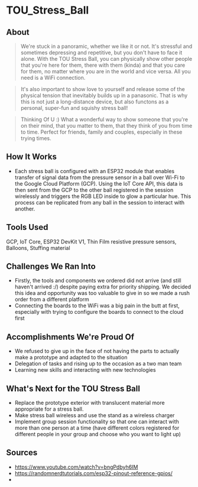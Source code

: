 # TOU_Stress_Ball

## About
> We're stuck in a panoramic, whether we like it or not. It's stressful and sometimes depressing and repetitive, but you don't have to face it alone. With the TOU Stress Ball, you can physically show other people that you're here for them, there with them (kinda) and that you care for them, no matter where you are in the world and vice versa. All you need is a WiFi connection.

> It's also important to show love to yourself and release some of the physical tension that inevitably builds up in a panasonic. That is why this is not just a long-distance device, but also functons as a personal, super-fun and squishy stress ball!

>  Thinking Of U :)
> What a wonderful way to show someone that you're on their mind, that you matter to them, that they think of you from time to time. Perfect for friends, family and couples, especially in these trying times.


## How It Works
* Each stress ball is configured with an ESP32 module that enables transfer of signal data from the pressure sensor in a ball over Wi-Fi to the Google Cloud Platform (GCP). Using the IoT Core API, this data is then sent from the GCP to the other ball registered in the session wirelessly and triggers the RGB LED inside to glow a particular hue. This process can be replicated from any ball in the session to interact with another.

## Tools Used
GCP, IoT Core, ESP32 DevKit V1, Thin Film resistive pressure sensors, Balloons, Stuffing material

## Challenges We Ran Into
* Firstly, the tools and components we ordered did not arrive (and still haven't arrived :/) despite paying extra for priority shipping. We decided this idea and opportunity was too valuable to give in so we made a rush order from a different platform
* Connecting the boards to the WiFi was a big pain in the butt at first, especially with trying to configure the boards to connect to the cloud first

## Accomplishments We're Proud Of
* We refused to give up in the face of not having the parts to actually make a prototype and adapted to the situation
* Delegation of tasks and rising up to the occasion as a two man team
* Learning new skills and interacting with new technologies

## What's Next for the TOU Stress Ball
* Replace the prototype exterior with translucent material more appropriate for a stress ball.
* Make stress ball wireless and use the stand as a wireless charger
* Implement group session functionality so that one can interact with more than one person at a time (have different colors registered for different people in your group and choose who you want to light up)


## Sources
* https://www.youtube.com/watch?v=bngPdbyh6IM
* https://randomnerdtutorials.com/esp32-pinout-reference-gpios/
* 
